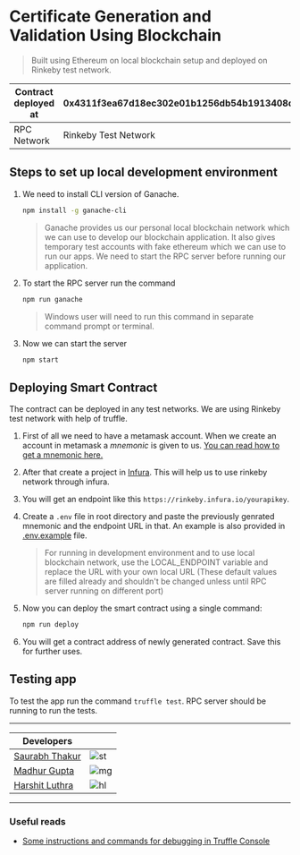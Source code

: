 # Certificate Generation and Validation Using Blockchain

> Built using Ethereum on local blockchain setup and deployed on Rinkeby test network.

Contract deployed at | 0x4311f3ea67d18ec302e01b1256db54b1913408d8
-------------------- | ------------------------------------------
RPC Network          | Rinkeby Test Network

## Steps to set up local development environment

1. We need to install CLI version of Ganache.
    ```bash
    npm install -g ganache-cli
    ```
    > Ganache provides us our personal local blockchain network which we can use to develop our blockchain application. It also gives temporary test accounts with fake ethereum which we can use to run our apps. We need to start the RPC server before running our application.

1. To start the RPC server run the command
    ```bash
    npm run ganache
    ```
    > Windows user will need to run this command in separate command prompt or terminal.

1. Now we can start the server
    ```bash
    npm start
    ```

## Deploying Smart Contract

The contract can be deployed in any test networks. We are using Rinkeby test network with help of truffle.

1. First of all we need to have a metamask account. When we create an account in metamask a _mnemonic_ is given to us. [You can read how to get a mnemonic here.](https://support.dex.top/hc/en-us/articles/360004125614-How-to-Create-Mnemonic-Phrase-with-MetaMask-)

1. After that create a project in [Infura](https://infura.io). This will help us to use rinkeby network through infura.

1. You will get an endpoint like this  `https://rinkeby.infura.io/yourapikey`.
1. Create a `.env` file in root directory and paste the previously genrated mnemonic and the endpoint URL in that. An example is also provided in [.env.example](./.env.example) file.
    > For running in development environment and to use local blockchain network, use the LOCAL_ENDPOINT variable and replace the URL with your own local URL (These default values are filled already and shouldn't be changed unless until RPC server running on different port)

1. Now you can deploy the smart contract using a single command: 
    ```BASH
    npm run deploy
    ```

1. You will get a contract address of newly generated contract. Save this for further uses.

## Testing app

To test the app run the command `truffle test`. RPC server should be running to run the tests.

---

| Developers | |
|-|-|
| [Saurabh Thakur](https://github.com/thakursaurabh1998) | ![st](https://avatars0.githubusercontent.com/u/18613564?s=50) | 
| [Madhur Gupta](https://github.com/madhurgupta10) | ![mg](https://avatars0.githubusercontent.com/u/30932899?s=50) | 
| [Harshit Luthra](https://github.com/sachincool) | ![hl](https://avatars0.githubusercontent.com/u/25671488?s=50) | 

---
### Useful reads

* [Some instructions and commands for debugging in Truffle Console](./instructions/COMMANDS.md)